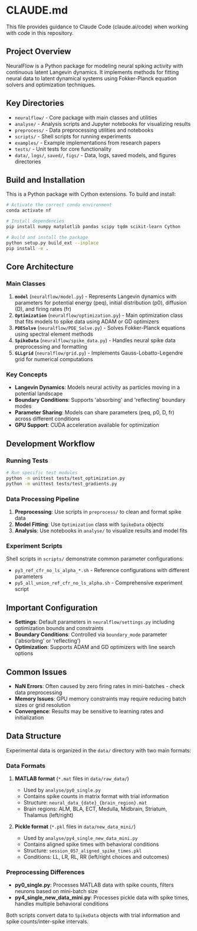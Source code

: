 # CLAUDE.md

This file provides guidance to Claude Code (claude.ai/code) when working with code in this repository.

## Project Overview

NeuralFlow is a Python package for modeling neural spiking activity with continuous latent Langevin dynamics. It implements methods for fitting neural data to latent dynamical systems using Fokker-Planck equation solvers and optimization techniques.

## Key Directories

- `neuralflow/` - Core package with main classes and utilities
- `analyse/` - Analysis scripts and Jupyter notebooks for visualizing results
- `preprocess/` - Data preprocessing utilities and notebooks
- `scripts/` - Shell scripts for running experiments
- `examples/` - Example implementations from research papers
- `tests/` - Unit tests for core functionality
- `data/`, `logs/`, `saved/`, `figs/` - Data, logs, saved models, and figures directories

## Build and Installation

This is a Python package with Cython extensions. To build and install:

```bash
# Activate the correct conda environment
conda activate nf

# Install dependencies
pip install numpy matplotlib pandas scipy tqdm scikit-learn Cython

# Build and install the package
python setup.py build_ext --inplace
pip install -e .
```

## Core Architecture

### Main Classes

1. **`model`** (`neuralflow/model.py`) - Represents Langevin dynamics with parameters for potential energy (peq), initial distribution (p0), diffusion (D), and firing rates (fr)
2. **`Optimization`** (`neuralflow/optimization.py`) - Main optimization class that fits models to spike data using ADAM or GD optimizers
3. **`PDESolve`** (`neuralflow/PDE_Solve.py`) - Solves Fokker-Planck equations using spectral element methods
4. **`SpikeData`** (`neuralflow/spike_data.py`) - Handles neural spike data preprocessing and formatting
5. **`GLLgrid`** (`neuralflow/grid.py`) - Implements Gauss-Lobatto-Legendre grid for numerical computations

### Key Concepts

- **Langevin Dynamics**: Models neural activity as particles moving in a potential landscape
- **Boundary Conditions**: Supports 'absorbing' and 'reflecting' boundary modes
- **Parameter Sharing**: Models can share parameters (peq, p0, D, fr) across different conditions
- **GPU Support**: CUDA acceleration available for optimization

## Development Workflow

### Running Tests

```bash
# Run specific test modules
python -m unittest tests/test_optimization.py
python -m unittest tests/test_gradients.py
```

### Data Processing Pipeline

1. **Preprocessing**: Use scripts in `preprocess/` to clean and format spike data
2. **Model Fitting**: Use `Optimization` class with `SpikeData` objects
3. **Analysis**: Use notebooks in `analyse/` to visualize results and model fits

### Experiment Scripts

Shell scripts in `scripts/` demonstrate common parameter configurations:
- `py3_ref_cfr_no_ls_alpha_*.sh` - Reference configurations with different parameters
- `py5_all_union_ref_cfr_no_ls_alpha.sh` - Comprehensive experiment script

## Important Configuration

- **Settings**: Default parameters in `neuralflow/settings.py` including optimization bounds and constraints
- **Boundary Conditions**: Controlled via `boundary_mode` parameter ('absorbing' or 'reflecting')
- **Optimization**: Supports ADAM and GD optimizers with line search options

## Common Issues

- **NaN Errors**: Often caused by zero firing rates in mini-batches - check data preprocessing
- **Memory Issues**: GPU memory constraints may require reducing batch sizes or grid resolution
- **Convergence**: Results may be sensitive to learning rates and initialization

## Data Structure

Experimental data is organized in the `data/` directory with two main formats:

### Data Formats

1. **MATLAB format** (`*.mat` files in `data/raw_data/`)
   - Used by `analyse/py0_single.py`
   - Contains spike counts in matrix format with trial information
   - Structure: `neural_data_{date}_{brain_region}.mat`
   - Brain regions: ALM, BLA, ECT, Medulla, Midbrain, Striatum, Thalamus (left/right)

2. **Pickle format** (`*.pkl` files in `data/new_data_mini/`)
   - Used by `analyse/py4_single_new_data_mini.py`
   - Contains aligned spike times with behavioral conditions
   - Structure: `session_057_aligned_spike_times.pkl`
   - Conditions: LL, LR, RL, RR (left/right choices and outcomes)

### Preprocessing Differences

- **py0_single.py**: Processes MATLAB data with spike counts, filters neurons based on mini-batch size
- **py4_single_new_data_mini.py**: Processes pickle data with spike times, handles multiple behavioral conditions

Both scripts convert data to `SpikeData` objects with trial information and spike counts/inter-spike intervals.